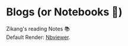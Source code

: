 # Blogs (or Notebooks 🤷‍️)  
Zikang's reading Notes 📚  
Default Render: [Nbviewer](https://nbviewer.jupyter.org/github/ZikangXiong/blogs/tree/main/).  


